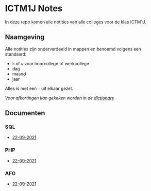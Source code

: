 # ICTM1J Notes

In deze repo komen alle notities van alle colleges voor de klas ICTM1J.

## Naamgeving

Alle notities zijn onderverdeeld in mappen en benoemd volgens een standaard:

- `h` of `w` voor hoorcollege of werkcollege
- dag
- maand
- jaar

Alles is met een `-` uit elkaar gezet.

*Voor afkortingen kan gekeken worden in de [dictionary](./dictionary.md)*

## Documenten

### SQL

- [22-09-2021](./sql/22-09-2021.md)

### PHP

- [22-09-2021](./php/22-09-2021.md)

### AFO

- [22-09-2021](./afo/22-09-2021.md)
